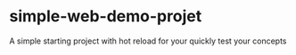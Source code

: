 # simple-web-demo-projet
A simple starting project with hot reload for your quickly test your concepts
